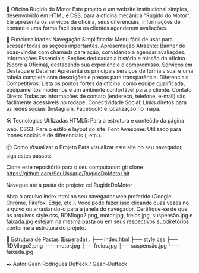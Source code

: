 🚗 Oficina Rugido do Motor
Este projeto é um website institucional simples, desenvolvido em HTML e CSS, para a oficina mecânica "Rugido do Motor".
Ele apresenta os serviços da oficina, seus diferenciais, informações de contato e uma forma fácil para os clientes agendarem avaliações.

🚀 Funcionalidades
Navegação Simplificada: Menu fácil de usar para acessar todas as seções importantes.
Apresentação Atraente: Banner de boas-vindas com chamada para ação, convidando a agendar avaliações.
Informações Essenciais: Seções dedicadas à história e missão da oficina (Sobre a Oficina), destacando sua experiência e compromisso.
Serviços em Destaque e Detalhe: Apresenta os principais serviços de forma visual e uma tabela completa com descrições e preços para transparência.
Diferenciais Competitivos: Lista os pontos fortes da oficina, como equipe qualificada, equipamentos modernos e um ambiente confortável para o cliente.
Contato Direto: Todas as informações de contato (endereço, telefone, e-mail) são facilmente acessíveis no rodapé.
Conectividade Social: Links diretos para as redes sociais (Instagram, Facebook) e localização no mapa.

🛠️ Tecnologias Utilizadas
HTML5: Para a estrutura e conteúdo da página web.
CSS3: Para o estilo e layout do site.
Font Awesome: Utilizado para ícones sociais e de diferenciais (<i class="fas fa-check-circle"></i>, etc.).

📦 Como Visualizar o Projeto
Para visualizar este site no seu navegador, siga estes passos:

Clone este repositório para o seu computador:
git clone https://github.com/SeuUsuario/RugidoDoMotor.git

Navegue até a pasta do projeto:
cd RugidoDoMotor

Abra o arquivo index.html no seu navegador web preferido (Google Chrome, Firefox, Edge, etc.). Você pode fazer isso clicando duas vezes no arquivo ou arrastando-o para a janela do navegador.
Certifique-se de que os arquivos style.css, RDMlogo2.png, motor.jpg, freios.jpg, suspensão.jpg e faixada.jpg estejam na mesma pasta ou em seus respectivos subdiretórios conforme a estrutura do projeto.

📂 Estrutura de Pastas (Esperada)
.
├── index.html
├── style.css
├── RDMlogo2.png
├── motor.jpg
├── freios.jpg
├── suspensão.jpg
└── faixada.jpg

✒️ Autor
Gean Rodrigues Duffeck / Gean-Duffeck
